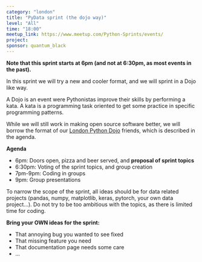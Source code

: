 ```yaml
---
category: "london"
title: "PyData sprint (the dojo way)"
level: "All"
time: "18:00"
meetup_link: https://www.meetup.com/Python-Sprints/events/
project: 
sponsor: quantum_black
---
```


**Note that this sprint starts at 6pm (and not at 6:30pm, as most events in the past).**

In this sprint we will try a new and cooler format, and we will sprint in a Dojo like way.

A Dojo is an event were Pythonistas improve their skills by performing a kata. A kata is a
programming task oriented to get some practice in specific programming patterns.

While we will still work in making open source software better, we will borrow the
format of our [London Python Dojo](https://twitter.com/ldnpydojo) friends, which is
described in the agenda.

**Agenda**

- 6pm: Doors open, pizza and beer served, and **proposal of sprint topics**
- 6:30pm: Voting of the sprint topics, and group creation
- 7pm-9pm: Coding in groups
- 9pm: Group presentations

To narrow the scope of the sprint, all ideas should be for data related projects
(pandas, numpy, matplotlib, keras, pytorch, your own data project...). Do not try
to be too ambitious with the topics, as there is limited time for coding.

**Bring your OWN ideas for the sprint:**

- That annoying bug you wanted to see fixed
- That missing feature you need
- That documentation page needs some care
- ...

